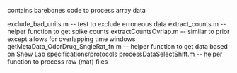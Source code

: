 contains barebones code to process array data

exclude_bad_units.m -- test to exclude erroneous data
extract_counts.m -- helper function to get spike counts
extractCountsOvrlap.m -- similar to prior except allows for overlapping time windows
getMetaData_OdorDrug_SngleRat_fn.m -- helper function to get data based on Shew Lab specifications/protocols
processDataSelectShift.m -- helper function to process raw (mat) files
